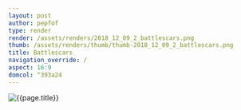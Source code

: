 ```yaml
---
layout: post
author: pepfof
type: render
render: /assets/renders/2018_12_09_2_battlescars.png
thumb: /assets/renders/thumb/thumb-2018_12_09_2_battlescars.png
title: Battlescars
navigation_override: /
aspect: 16:9
domcol: ^393a24
---
```


<!--USER BEGIN 1-->

<!--USER END 1-->
<img src = "{{ page.render }}" class="image_main" alt="{{page.title}}">

<!--USER BEGIN 2-->

<!--USER END 2-->

